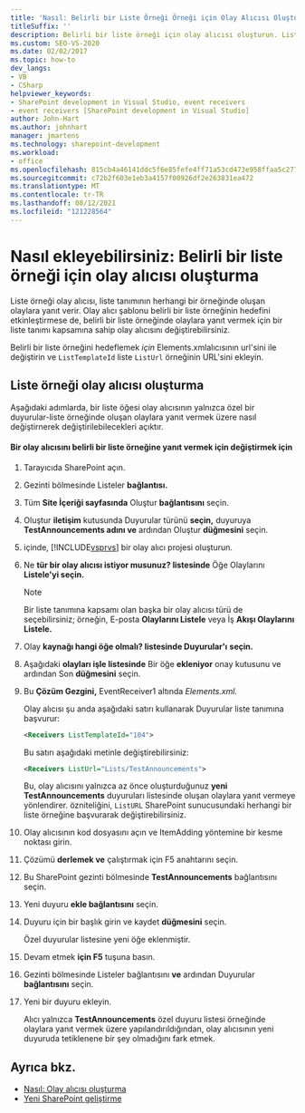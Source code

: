 ```yaml
---
title: 'Nasıl: Belirli bir Liste Örneği Örneği için Olay Alıcısı Oluşturma | Microsoft Docs'
titleSuffix: ''
description: Belirli bir liste örneği için olay alıcısı oluşturun. Liste örneği olay alıcısı, liste tanımının herhangi bir örneğinde oluşan olaylara yanıt verir.
ms.custom: SEO-VS-2020
ms.date: 02/02/2017
ms.topic: how-to
dev_langs:
- VB
- CSharp
helpviewer_keywords:
- SharePoint development in Visual Studio, event receivers
- event receivers [SharePoint development in Visual Studio]
author: John-Hart
ms.author: johnhart
manager: jmartens
ms.technology: sharepoint-development
ms.workload:
- office
ms.openlocfilehash: 815cb4a46141ddc5f6e85fefe4ff71a53cd473e958ffaa5c2779e99355aca6cf
ms.sourcegitcommit: c72b2f603e1eb3a4157f00926df2e263831ea472
ms.translationtype: MT
ms.contentlocale: tr-TR
ms.lasthandoff: 08/12/2021
ms.locfileid: "121228564"
---
```

# <a name="how-to-create-an-event-receiver-for-a-specific-list-instance"></a>Nasıl ekleyebilirsiniz: Belirli bir liste örneği için olay alıcısı oluşturma
  Liste örneği olay alıcısı, liste tanımının herhangi bir örneğinde oluşan olaylara yanıt verir. Olay alıcı şablonu belirli bir liste örneğinin hedefini etkinleştirmese de, belirli bir liste örneğinde olaylara yanıt vermek için bir liste tanımı kapsamına sahip olay alıcısını değiştirebilirsiniz.

 Belirli bir liste örneğini hedeflemek *için* Elements.xmlalıcısının url'sini ile değiştirin ve `ListTemplateId` liste `ListUrl` örneğinin URL'sini ekleyin.

## <a name="create-a-list-instance-event-receiver"></a>Liste örneği olay alıcısı oluşturma
 Aşağıdaki adımlarda, bir liste öğesi olay alıcısının yalnızca özel bir duyurular-liste örneğinde oluşan olaylara yanıt vermek üzere nasıl değiştirnerek değiştirilebilecekleri açıktır.

#### <a name="to-modify-an-event-receiver-to-respond-to-a-specific-list-instance"></a>Bir olay alıcısını belirli bir liste örneğine yanıt vermek için değiştirmek için

1. Tarayıcıda SharePoint açın.

2. Gezinti bölmesinde Listeler **bağlantısı.**

3. Tüm **Site İçeriği sayfasında** Oluştur **bağlantısını** seçin.

4. Oluştur **iletişim** kutusunda Duyurular türünü **seçin,** duyuruya **TestAnnouncements adını ve** ardından Oluştur **düğmesini** seçin.

5. içinde, [!INCLUDE[vsprvs](../sharepoint/includes/vsprvs-md.md)] bir olay alıcı projesi oluşturun.

6. Ne **tür bir olay alıcısı istiyor musunuz? listesinde** Öğe Olaylarını **Listele'yi seçin.**

    > [!NOTE]
    > Bir liste tanımına kapsamı olan başka bir olay alıcısı türü de seçebilirsiniz; örneğin, E-posta **Olaylarını Listele** veya İş **Akışı Olaylarını Listele.**

7. Olay **kaynağı hangi öğe olmalı? listesinde Duyurular'ı** **seçin.**

8. Aşağıdaki **olayları işle listesinde** Bir öğe **ekleniyor** onay kutusunu ve ardından Son **düğmesini** seçin.

9. Bu **Çözüm Gezgini,** EventReceiver1 altında *Elements.xml.*

     Olay alıcısı şu anda aşağıdaki satırı kullanarak Duyurular liste tanımına başvurur:

    ```xml
    <Receivers ListTemplateId="104">
    ```

     Bu satırı aşağıdaki metinle değiştirebilirsiniz:

    ```xml
    <Receivers ListUrl="Lists/TestAnnouncements">
    ```

     Bu, olay alıcısını yalnızca az önce oluşturduğunuz **yeni TestAnnouncements** duyuruları listesinde oluşan olaylara yanıt vermeye yönlendirer. özniteliğini, `ListURL` SharePoint sunucusundaki herhangi bir liste örneğine başvurarak değiştirebilirsiniz.

10. Olay alıcısının kod dosyasını açın ve ItemAdding yöntemine bir kesme noktası girin.

11. Çözümü **derlemek ve** çalıştırmak için F5 anahtarını seçin.

12. Bu SharePoint gezinti bölmesinde **TestAnnouncements** bağlantısını seçin.

13. Yeni duyuru **ekle bağlantısını** seçin.

14. Duyuru için bir başlık girin ve kaydet **düğmesini** seçin.

     Özel duyurular listesine yeni öğe eklenmiştir.

15. Devam etmek **için F5** tuşuna basın.

16. Gezinti bölmesinde Listeler bağlantısını **ve** ardından Duyurular **bağlantısını** seçin.

17. Yeni bir duyuru ekleyin.

     Alıcı yalnızca **TestAnnouncements** özel duyuru listesi örneğinde olaylara yanıt vermek üzere yapılandırıldığından, olay alıcısının yeni duyuruda tetiklenene bir şey olmadığını fark etmek.

## <a name="see-also"></a>Ayrıca bkz.
- [Nasıl: Olay alıcısı oluşturma](../sharepoint/how-to-create-an-event-receiver.md)
- [Yeni SharePoint geliştirme](../sharepoint/developing-sharepoint-solutions.md)
